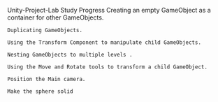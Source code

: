 
Unity-Project-Lab
Study Progress
    Creating an empty GameObject as a container for other GameObjects.

    Duplicating GameObjects.

    Using the Transform Component to manipulate child GameObjects.

    Nesting GameObjects to multiple levels .

    Using the Move and Rotate tools to transform a child GameObject.
    
    Position the Main camera.
    
    Make the sphere solid
